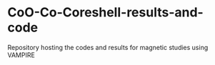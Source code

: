 # CoO-Co-Coreshell-results-and-code
Repository hosting the codes and results for magnetic studies using VAMPIRE

